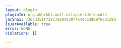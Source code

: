 ```yaml
---
layout: plugin
pluginId: org.akhikhl.wuff.eclipse-ide-bundle
jarSha1: 7263d351f728c7e584a39f4643c63889f6cd139d
isJarAvailable: true
error: NONE
violations: []

---
```

